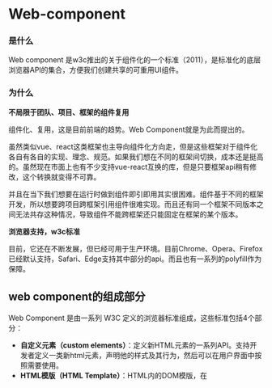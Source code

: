 

# Web-component

### 是什么

Web component 是w3c推出的关于组件化的一个标准（2011），是标准化的底层浏览器API的集合，方便我们创建共享的可重用UI组件。

### 为什么

**不局限于团队、项目、框架的组件复用**

组件化、复用，这是目前前端的趋势。Web Component就是为此而提出的。

虽然类似vue、react这类框架也主导向组件化方向走，但是这些框架对于组件化各自有各自的实现、理念、规范。如果我们想在不同的框架间切换，成本还是挺高的。虽然现在市面上也有不少支持vue-react互换的库，但是只要框架api稍有修改，这个转换就变得不可靠。

并且在当下我们想要在运行时做到组件即引即用其实很困难。组件基于不同的框架开发，所以想要跨项目跨框架引用组件很难实现。而且还有同一个框架不同版本之间无法共存这种情况，导致组件不能跨框架还只能固定在框架的某个版本。

**浏览器支持，w3c标准**

目前，它还在不断发展，但已经可用于生产环境。目前Chrome、Opera、Firefox已经默认支持，Safari、Edge支持其中部分的api。而且也有一系列的polyfill作为保障。



## web component的组成部分

Web Component 是由一系列 W3C 定义的浏览器标准组成，这些标准包括4个部分：

- **自定义元素（custom elements）**：定义新HTML元素的一系列API。支持开发者定义一类新html元素，声明他的样式及其行为，然后可以在用户界面中按照需要使用。
- **HTML模版（HTML Template）**：HTML内的DOM模版，在<template>元素内声明
- **影子DOM（shadow DOM）**： 组合对DOM和样式的封装
- **HTML导入（HTML Imports）**：定义在文档中导入其他HTML文档的方式。这个是另一个Web Component 规范提出的标准。[Firefox 团队在交叉参考ES Module 规范后，认为这不是一种最佳实践](https://link.juejin.im/?target=https%3A%2F%2Fhacks.mozilla.org%2F2015%2F06%2Fthe-state-of-web-components%2F)，所以现在这个规范也就没多少人在提了。

**custom elements**和**shadow DOM**规范经历了一些迭代，现在已经是第二个版本了。在16年的时候有人推动将 Shadow DOM 和 Custom Element 并入 DOM 标准规范里面，而不再作为独立的规范存在。



#### 自定义元素（custom elements）

**自定义元素的种类**

有两种custom elements：

- **Autonomous custom elements** 是独立的元素，它不继承其他内建的HTML元素。

```js
// 使用方式：
// html中
<user-info name="lanxiaojing" gender="w"></user-info>

// 或js中
document.createElement("user-info")

```



- **Customized built-in elements** 继承自基本的HTML元素。在创建时，我们必须指定它所需扩展的元素，使用时，需要先写出基本的元素标签，并通过 `is` 属性指定custom element的名称

```js
// 使用方式：
// html中
<div is="user-info"></div>

// 或js中
document.createElement("div", { is: "user-info" })
```



**创建custom elements**

通过调用customElements.define来创建custom elements。customElements.define接受三个参数：

- **必选** 表示所创建的元素名称的符合DOMString标准的字符串。custom element 的名称不能是单个单词，且其中必须要有短横线。
- **必选 **用于定义元素行为的类
- **可选** 一个包含 `extends` 属性的配置对象。它指定了所创建的元素继承自哪个内置元素，可以继承任何内置元素。

```js
//定义一个名字是user-info元素，它的类对象是 UserInfo, 继承自 <div> 元素.
customElements.define('user-info', UserInfo, { extends: 'div' });
```

```js
// 类对象 UserInfo
class UserInfo extends HTMLElement {
  constructor() {
    // 必须首先调用 super 方法
    super();

    // 元素的功能代码写在这里

    ...
  }
}
```

在构造函数中，我们可以设定一些生命周期的回调函数，在特定的时间，这些回调函数将会被调用。

```js
// 类对象 UserInfo
class UserInfo extends HTMLElement {
  // 用observedAttributes() get函数为 attributeChangedCallback 设置监听
  // 返回一个数组，包含了需要监听的属性名称
  static get observedAttributes() {return ['name', 'gender']; }
  
  constructor() {
    // 必须首先调用 super 方法
    super();
    //获取参数
    var name = this.getAttribute('name')
    var gender = this.getAttribute('gender')
    
    // UserInfo元素内容
    var container = document.createElement('div');
    container.classList.add('container');

    var nameElm = document.createElement('p');
    nameElm.classList.add('name');
    nameElm.innerText = name;

    var genderElm = document.createElement('p');
    genderElm.classList.add('gender');
    genderElm.innerText = gender;

    container.append(nameElm, genderElm);
    this.append(container);
    
    // 生命周期
    connectedCallback() {
      // 当 custom element首次被插入文档DOM时被调用
      ...
    }

    disconnectedCallback() {
      // 当 custom element从文档DOM中删除时被调用
      ...
    }

    adoptedCallback() {
      // 当 custom element被移动到新的文档时被调用
      ...
    }

    attributeChangedCallback(name, oldValue, newValue) {
      // 当 custom element增加、删除、修改自身属性时被调用
      ...
    }
}
```



#### HTML模版（HTML Template）

支持template标签和slot标签。slot标签支持动态替换模板中的HTML内容（类似vue），它用name属性来作为唯一表示。template中的内容被插入到DOM之前，不会渲染，它可以放在document中的任何位置。

在上面的 UserInfo 类中可以优化一下：

```js
<template id="userInfoTemplate">
  <div class="container">
    <p class="name"></p>
    <p class="gender"></p>
  </div>
</template>

// 类对象 UserInfo
class UserInfo extends HTMLElement {
  constructor() {
    super();
    //获取参数
    var name = this.getAttribute('name')
    var gender = this.getAttribute('gender')
    
    var templateElem = document.getElementById('userInfoTemplate');
    var content = templateElem.content.cloneNode(true);
    content.querySelector('.container>.name').innerText = name
    content.querySelector('.container>.gender').innerText = gender
    this.appendChild(content);
}
```



#### 影子DOM（shadow DOM）

Web Component 允许内部代码隐藏起来，用户不能看到`<user-info>`的内部代码。Shadow DOM会保护我们的HTML不被全局CSS或外部JavaScript污染。

通过自定义元素的`this.attachShadow()`方法开启 Shadow DOM，将这部分 DOM 默认与外部 DOM 隔离开来。

```js
// 语法
var shadowroot = element.attachShadow(shadowRootInit); 

// shadowRootInit 是一个对象。目前只有一个字段 mode
// element.attachShadow({mode: 'open'}); 表示指定为开放的封装模式，表示 Shadow DOM 是开放的，允许外部访问
// element.attachShadow({mode: 'closed'}); 指定为关闭的封装模式，表示 Shadow DOM 是封闭的，不允许外部访问
```

在我们的例子中：

```js
// 类对象 UserInfo
class UserInfo extends HTMLElement {
  constructor() {
    super();
    
    var shadow = this.attachShadow( { mode: 'closed' } );
    ...
   	...
    shadow.appendChild(content);
}
```



#### 样式

可以给自定义元素指定全局样式：

```css
user-info {
...
}
```

也可以写在template中，和组件封装在一起。这样子对自行一元素生效:

```html
<template id="userInfoTemplate">
  <style>
    // :host伪类指代自定义元素本身
    :host {
      ...
    }
    .container {
      
    }
    .name {
      
    }
    .gender {
      ...
    }
  </style>
  <div class="container">
    <p class="name"></p>
    <p class="gender"></p>
  </div>
</template>
```



## 类库

腾讯 [Omi](https://github.com/Tencent/omi/blob/master/README.CN.md) 号称基于 Web Components 并支持 IE8+(omio)，小程序(omip) 和 任意前端框架的一个前端跨框架跨平台框架

[Polymer](https://github.com/Polymer/polymer) 针对 Web Component API 添加了一些语法糖

[stenciljs](https://stenciljs.com/docs/introduction) 提供自己的api来写组件，然后编译成 web component



## 实践



## 浏览器兼容性

截至目前（2019.09.11）为止，Custom Elements (V1)和Shadow DOM (V1)在chrome（Version >= 53）、edge(version: 76)、firefox(version >= 68)上完全支持了。SafariSafari在10版本中, 支持了 Shadow DOM v1规范并且完成了在Webkit内核中对 Custom Elements v1规范的实现，但是到目前还有某些css选择器不起作用（:host>.local child），和:slotted伪类的样式有错误。UC、baidu、QQ浏览器支持。

HTML templates：Edge、ff、chrome、safari等主流浏览器以及手机浏览器完全支持。[查看]([https://caniuse.com/#search=Web%20components](https://caniuse.com/#search=Web components))

现在[webcomponentsjs](https://github.com/webcomponents/polyfills/tree/master/packages/webcomponentsjs)上面也有一系列的polyfill 能让包括 IE11 在内的所有主流浏览器上都能运转 Web Component。



## 参考

[github](https://github.com/w3c/webcomponents/)

[The state of Web Components](https://hacks.mozilla.org/2015/06/the-state-of-web-components/)

[MDN](https://developer.mozilla.org/en-US/docs/Web/Web_Components)

[Web Components Tutorial for Beginners [2019]](https://www.robinwieruch.de/web-components-tutorial)

[can i use]([https://caniuse.com/#search=Web%20components](https://caniuse.com/#search=Web components))